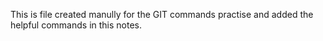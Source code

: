This is file created manully for the GIT commands practise and added the helpful commands in this notes.
